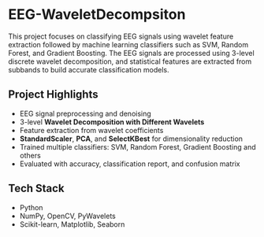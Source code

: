 # EEG-WaveletDecompsiton
This project focuses on classifying EEG signals using wavelet feature extraction followed by machine learning classifiers such as SVM, Random Forest, and Gradient Boosting. The EEG signals are processed using 3-level discrete wavelet decomposition, and statistical features are extracted from subbands to build accurate classification models.
## Project Highlights
- EEG signal preprocessing and denoising
- 3-level **Wavelet Decomposition with Different Wavelets**
- Feature extraction from wavelet coefficients
- **StandardScaler**, **PCA**, and **SelectKBest** for dimensionality reduction
- Trained multiple classifiers: SVM, Random Forest, Gradient Boosting and others
- Evaluated with accuracy, classification report, and confusion matrix
## Tech Stack
- Python
- NumPy, OpenCV, PyWavelets
- Scikit-learn, Matplotlib, Seaborn
